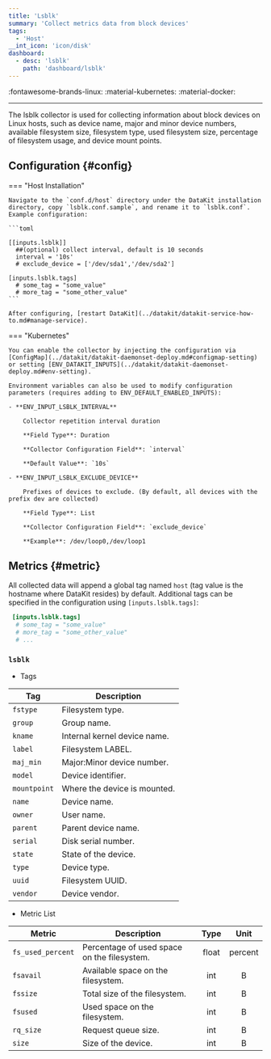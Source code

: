 ```yaml
---
title: 'Lsblk'
summary: 'Collect metrics data from block devices'
tags:
  - 'Host'
__int_icon: 'icon/disk'
dashboard:
  - desc: 'lsblk'
    path: 'dashboard/lsblk'
---
```


:fontawesome-brands-linux: :material-kubernetes: :material-docker:

---

The lsblk collector is used for collecting information about block devices on Linux hosts, such as device name, major and minor device numbers, available filesystem size, filesystem type, used filesystem size, percentage of filesystem usage, and device mount points.

## Configuration {#config}

<!-- markdownlint-disable MD046 -->

=== "Host Installation"

    Navigate to the `conf.d/host` directory under the DataKit installation directory, copy `lsblk.conf.sample`, and rename it to `lsblk.conf`. Example configuration:

    ```toml
        
    [[inputs.lsblk]]
      ##(optional) collect interval, default is 10 seconds
      interval = '10s'
      # exclude_device = ['/dev/sda1','/dev/sda2']
    
    [inputs.lsblk.tags]
      # some_tag = "some_value"
      # more_tag = "some_other_value"
    ```

    After configuring, [restart DataKit](../datakit/datakit-service-how-to.md#manage-service).

=== "Kubernetes"

    You can enable the collector by injecting the configuration via [ConfigMap](../datakit/datakit-daemonset-deploy.md#configmap-setting) or setting [ENV_DATAKIT_INPUTS](../datakit/datakit-daemonset-deploy.md#env-setting).

    Environment variables can also be used to modify configuration parameters (requires adding to ENV_DEFAULT_ENABLED_INPUTS):

    - **ENV_INPUT_LSBLK_INTERVAL**
    
        Collector repetition interval duration
    
        **Field Type**: Duration
    
        **Collector Configuration Field**: `interval`
    
        **Default Value**: `10s`
    
    - **ENV_INPUT_LSBLK_EXCLUDE_DEVICE**
    
        Prefixes of devices to exclude. (By default, all devices with the prefix dev are collected)
    
        **Field Type**: List
    
        **Collector Configuration Field**: `exclude_device`
    
        **Example**: /dev/loop0,/dev/loop1

<!-- markdownlint-enable -->

## Metrics {#metric}

All collected data will append a global tag named `host` (tag value is the hostname where DataKit resides) by default. Additional tags can be specified in the configuration using `[inputs.lsblk.tags]`:

```toml
 [inputs.lsblk.tags]
  # some_tag = "some_value"
  # more_tag = "some_other_value"
  # ...
```

### `lsblk`

- Tags


| Tag | Description |
|  ----  | --------|
|`fstype`|Filesystem type.|
|`group`|Group name.|
|`kname`|Internal kernel device name.|
|`label`|Filesystem LABEL.|
|`maj_min`|Major:Minor device number.|
|`model`|Device identifier.|
|`mountpoint`|Where the device is mounted.|
|`name`|Device name.|
|`owner`|User name.|
|`parent`|Parent device name.|
|`serial`|Disk serial number.|
|`state`|State of the device.|
|`type`|Device type.|
|`uuid`|Filesystem UUID.|
|`vendor`|Device vendor.|

- Metric List


| Metric | Description | Type | Unit |
| ---- |---- | :---:    | :----: |
|`fs_used_percent`|Percentage of used space on the filesystem.|float|percent|
|`fsavail`|Available space on the filesystem.|int|B|
|`fssize`|Total size of the filesystem.|int|B|
|`fsused`|Used space on the filesystem.|int|B|
|`rq_size`|Request queue size.|int|B|
|`size`|Size of the device.|int|B|